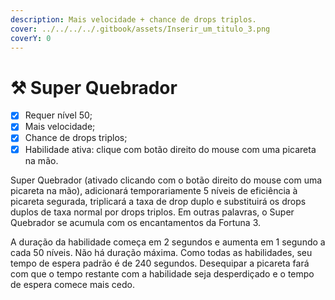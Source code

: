 ```yaml
---
description: Mais velocidade + chance de drops triplos.
cover: ../../../../.gitbook/assets/Inserir_um_titulo_3.png
coverY: 0
---
```


# ⚒ Super Quebrador

* [x] Requer nível 50;
* [x] Mais velocidade;
* [x] Chance de drops triplos;
* [x] Habilidade ativa: clique com botão direito do mouse com uma picareta na mão.

Super Quebrador (ativado clicando com o botão direito do mouse com uma picareta na mão), adicionará temporariamente 5 níveis de eficiência à picareta segurada, triplicará a taxa de drop duplo e substituirá os drops duplos de taxa normal por drops triplos. Em outras palavras, o Super Quebrador se acumula com os encantamentos da Fortuna 3.

A duração da habilidade começa em 2 segundos e aumenta em 1 segundo a cada 50 níveis. Não há duração máxima. Como todas as habilidades, seu tempo de espera padrão é de 240 segundos. Desequipar a picareta fará com que o tempo restante com a habilidade seja desperdiçado e o tempo de espera comece mais cedo.
